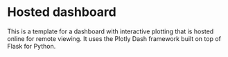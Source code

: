 # Hosted dashboard

This is a template for a dashboard with interactive plotting that is hosted online for remote viewing. It uses the Plotly Dash framework built on top of Flask for Python.